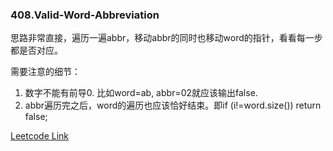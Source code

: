 ### 408.Valid-Word-Abbreviation

思路非常直接，遍历一遍abbr，移动abbr的同时也移动word的指针，看看每一步都是否对应。

需要注意的细节：
1. 数字不能有前导0. 比如word=ab, abbr=02就应该输出false.
2. abbr遍历完之后，word的遍历也应该恰好结束。即if (i!=word.size()) return false;


[Leetcode Link](https://leetcode.com/problems/valid-word-abbreviation)
